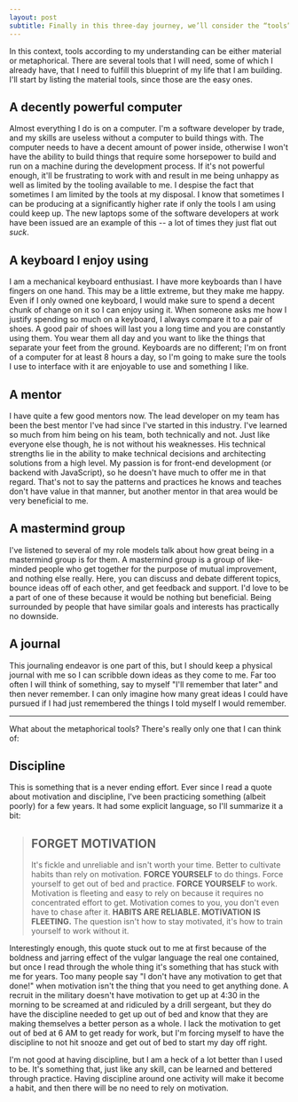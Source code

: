 ```yaml
---
layout: post
subtitle: Finally in this three-day journey, we’ll consider the “tools” necessary to make your life a masterpiece. Decide which tools you need to attain, if there are any others that are needed, and how you’ll go about acquiring these tools.
---
```


In this context, tools according to my understanding can be either material or metaphorical. There are several tools that I will need, some of which I already have, that I need to fulfill this blueprint of my life that I am building. I'll start by listing the material tools, since those are the easy ones.

## A decently powerful computer

Almost everything I do is on a computer. I'm a software developer by trade, and my skills are useless without a computer to build things with. The computer needs to have a decent amount of power inside, otherwise I won't have the ability to build things that require some horsepower to build and run on a machine during the development process. If it's not powerful enough, it'll be frustrating to work with and result in me being unhappy as well as limited by the tooling available to me. I despise the fact that sometimes I am limited by the tools at my disposal. I know that sometimes I can be producing at a significantly higher rate if only the tools I am using could keep up. The new laptops some of the software developers at work have been issued are an example of this -- a lot of times they just flat out _suck_.

## A keyboard I enjoy using

I am a mechanical keyboard enthusiast. I have more keyboards than I have fingers on one hand. This may be a little extreme, but they make me happy. Even if I only owned one keyboard, I would make sure to spend a decent chunk of change on it so I can enjoy using it. When someone asks me how I justify spending so much on a keyboard, I always compare it to a pair of shoes. A good pair of shoes will last you a long time and you are constantly using them. You wear them all day and you want to like the things that separate your feet from the ground. Keyboards are no different; I'm on front of a computer for at least 8 hours a day, so I'm going to make sure the tools I use to interface with it are enjoyable to use and something I like.

## A mentor

I have quite a few good mentors now. The lead developer on my team has been the best mentor I've had since I've started in this industry. I've learned so much from him being on his team, both technically and not. Just like everyone else though, he is not without his weaknesses. His technical strengths lie in the ability to make technical decisions and architecting solutions from a high level. My passion is for front-end development (or backend with JavaScript), so he doesn't have much to offer me in that regard. That's not to say the patterns and practices he knows and teaches don't have value in that manner, but another mentor in that area would be very beneficial to me.

## A mastermind group

I've listened to several of my role models talk about how great being in a mastermind group is for them. A mastermind group is a group of like-minded people who get together for the purpose of mutual improvement, and nothing else really. Here, you can discuss and debate different topics, bounce ideas off of each other, and get feedback and support. I'd love to be a part of one of these because it would be nothing but beneficial. Being surrounded by people that have similar goals and interests has practically no downside.

## A journal

This journaling endeavor is one part of this, but I should keep a physical journal with me so I can scribble down ideas as they come to me. Far too often I will think of something, say to myself "I'll remember that later" and then never remember. I can only imagine how many great ideas I could have pursued if I had just remembered the things I told myself I would remember.

---

What about the metaphorical tools? There's really only one that I can think of:

## Discipline

This is something that is a never ending effort. Ever since I read a quote about motivation and discipline, I've been practicing something (albeit poorly) for a few years. It had some explicit language, so I'll summarize it a bit:

> ## FORGET MOTIVATION
>
> It's fickle and unreliable and isn't worth your time. Better to cultivate habits than rely on motivation. **FORCE YOURSELF** to do things. Force yourself to get out of bed and practice. **FORCE YOURSELF** to work. Motivation is fleeting and easy to rely on because it requires no concentrated effort to get. Motivation comes to you, you don't even have to chase after it. **HABITS ARE RELIABLE. MOTIVATION IS FLEETING.** The question isn't how to stay motivated, it's how to train yourself to work without it.

Interestingly enough, this quote stuck out to me at first because of the boldness and jarring effect of the vulgar language the real one contained, but once I read through the whole thing it's something that has stuck with me for years. Too many people say "I don't have any motivation to get that done!" when motivation isn't the thing that you need to get anything done. A recruit in the military doesn't have motivation to get up at 4:30 in the morning to be screamed at and ridiculed by a drill sergeant, but they do have the discipline needed to get up out of bed and know that they are making themselves a better person as a whole. I lack the motivation to get out of bed at 6 AM to get ready for work, but I'm forcing myself to have the discipline to not hit snooze and get out of bed to start my day off right.

I'm not good at having discipline, but I am a heck of a lot better than I used to be. It's something that, just like any skill, can be learned and bettered through practice. Having discipline around one activity will make it become a habit, and then there will be no need to rely on motivation.

